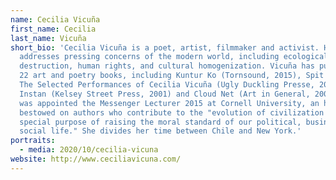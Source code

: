 ```yaml
---
name: Cecilia Vicuña
first_name: Cecilia
last_name: Vicuña
short_bio: 'Cecilia Vicuña is a poet, artist, filmmaker and activist. Her work
  addresses pressing concerns of the modern world, including ecological
  destruction, human rights, and cultural homogenization. Vicuña has published
  22 art and poetry books, including Kuntur Ko (Tornsound, 2015), Spit Temple:
  The Selected Performances of Cecilia Vicuña (Ugly Duckling Presse, 2012),
  Instan (Kelsey Street Press, 2001) and Cloud Net (Art in General, 2000). She
  was appointed the Messenger Lecturer 2015 at Cornell University, an honor
  bestowed on authors who contribute to the "evolution of civilization for the
  special purpose of raising the moral standard of our political, business, and
  social life." She divides her time between Chile and New York.'
portraits:
  - media: 2020/10/cecilia-vicuna
website: http://www.ceciliavicuna.com/
---
```

